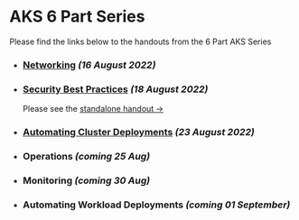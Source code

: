 # AKS 6 Part Series

Please find the links below to the handouts from the 6 Part AKS Series


- ### [Networking](./1-networking.md) *(16 August 2022)*
- ### [Security Best Practices](./2-security-best-practices.md) *(18 August 2022)*  
  Please see the [standalone handout &rarr;](../aks-security/readme.md)   
- ### [Automating Cluster Deployments](./3-cluster-deployment-automation.md) *(23 August 2022)*
- ### Operations *(coming 25 Aug)*
- ### Monitoring *(coming 30 Aug)*
- ### Automating Workload Deployments *(coming 01 September)*